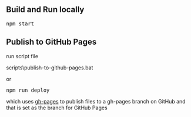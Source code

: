 <h2>Build and Run locally</h2>

<pre>npm start</pre>

<h2>Publish to GitHub Pages</h2>

run script file

scripts\publish-to-github-pages.bat 

or 

<pre>npm run deploy</pre>

which uses [gh-pages](https://github.com/tschaub/gh-pages) to publish files to a gh-pages branch on GitHub and that is set as the branch for GitHub Pages